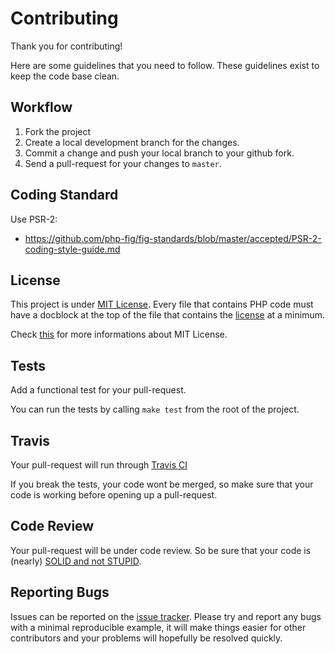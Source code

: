# Contributing

Thank you for contributing!

Here are some guidelines that you need to follow.
These guidelines exist to keep the code base clean.

## Workflow

1. Fork the project
2. Create a local development branch for the changes.
3. Commit a change and push your local branch to your github fork.
4. Send a pull-request for your changes to `master`.

## Coding Standard

Use PSR-2:

* https://github.com/php-fig/fig-standards/blob/master/accepted/PSR-2-coding-style-guide.md

## License

This project is under [MIT License](https://github.com/mamuz/phalcon-application/blob/master/LICENSE).
Every file that contains PHP code must have a docblock at the top of the file
that contains the [license](https://github.com/mamuz/phalcon-application/blob/master/LICENSE) at a minimum.

Check [this](http://choosealicense.com/licenses/mit) for more informations about MIT License.

## Tests

Add a functional test for your pull-request.

You can run the tests by calling `make test` from the root of the project.

## Travis

Your pull-request will run through [Travis CI](http://www.travis-ci.org)

If you break the tests, your code wont be merged,
so make sure that your code is working before opening up a pull-request.

## Code Review

Your pull-request will be under code review.
So be sure that your code is (nearly) [SOLID and not STUPID](http://williamdurand.fr/2013/07/30/from-stupid-to-solid-code/).

## Reporting Bugs

Issues can be reported on the [issue tracker](https://github.com/mamuz/phalcon-application/issues).
Please try and report any bugs with a minimal reproducible example,
it will make things easier for other contributors and your problems will hopefully be resolved quickly.
